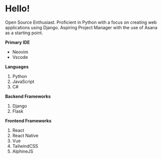 # Hello!
Open Source Enthusiast. Proficient in Python with a focus on creating web applications using Django. Aspiring Project Manager with the use of Asana as a starting point.

**Primary IDE**
- Neovim
- Vscode


**Languages**
1. Python
2. JavaScript
3. C#

**Backend Frameworks**
1. Django
2. Flask

**Frontend Frameworks**
1. React
2. React Native
3. Vue
4. TailwindCSS
5. AlphineJS

